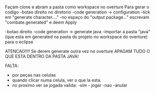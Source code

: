 Façam clone e abram a pasta como workspace no overture Para gerar o codigo -botao direito no diretorio -code generation -> configuration -tick em "generate character...." -no espaço do "output package..." escrevam "combate.generated" e deem Apply

-botao direito -code generation -> generate java -importar a pasta "java" (que esta em generated na pasta do projeto no workspace do overture) para o eclipse

ATENCAO!!!! Se derem generate outra vez no overture APAGAM TUDO O QUE ESTA DENTRO DA PASTA JAVA!


FALTA:
- por peças nas celulas
- quando clicar numa celula, ver o que la esta.
- no proximo ver se jogada valida:
      -sim - jogar
      -nao -anular